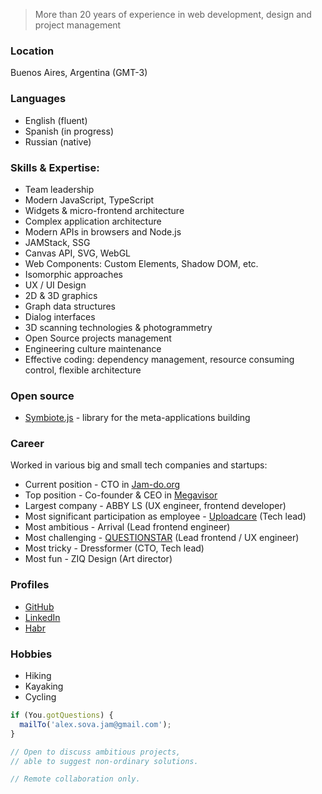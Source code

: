> More than 20 years of experience in web development, design and project management

### Location
Buenos Aires, Argentina (GMT-3)

### Languages
- English (fluent)
- Spanish (in progress)
- Russian (native)

### Skills & Expertise:
- Team leadership
- Modern JavaScript, TypeScript
- Widgets & micro-frontend architecture
- Complex application architecture
- Modern APIs in browsers and Node.js
- JAMStack, SSG
- Canvas API, SVG, WebGL
- Web Components: Custom Elements, Shadow DOM, etc.
- Isomorphic approaches
- UX / UI Design
- 2D & 3D graphics
- Graph data structures
- Dialog interfaces
- 3D scanning technologies & photogrammetry
- Open Source projects management
- Engineering culture maintenance
- Effective coding: dependency management, resource consuming control, flexible architecture

### Open source
- [Symbiote.js](https://symbiotejs.org/) - library for the meta-applications building

### Career
Worked in various big and small tech companies and startups:
- Current position - CTO in [Jam-do.org](https://jam-do.org/)
- Top position - Co-founder & CEO in [Megavisor](https://youtu.be/6CpdVcjtZoU)
- Largest company - ABBY LS (UX engineer, frontend developer)
- Most significant participation as employee - [Uploadcare](https://uploadcare.com/) (Tech lead)
- Most ambitious - Arrival (Lead frontend engineer)
- Most challenging - [QUESTIONSTAR](https://www.questionstar.com/) (Lead frontend / UX engineer)
- Most tricky - Dressformer (CTO, Tech lead)
- Most fun - ZIQ Design (Art director)

### Profiles
- [GitHub](https://github.com/foxeyes)
- [LinkedIn](https://www.linkedin.com/in/sergey-matiyasevich-alex-sova/)
- [Habr](https://habr.com/en/users/i360u/)

### Hobbies
- Hiking
- Kayaking
- Cycling

```js
if (You.gotQuestions) {
  mailTo('alex.sova.jam@gmail.com');
}

// Open to discuss ambitious projects, 
// able to suggest non-ordinary solutions.

// Remote collaboration only.
```
